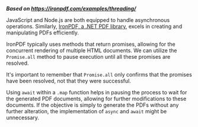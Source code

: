 ***Based on <https://ironpdf.com/examples/threading/>***

JavaScript and Node.js are both equipped to handle asynchronous operations. Similarly, [IronPDF, a .NET PDF library](https://ironpdf.com/), excels in creating and manipulating PDFs efficiently.

IronPDF typically uses methods that return promises, allowing for the concurrent rendering of multiple HTML documents. We can utilize the `Promise.all` method to pause execution until all these promises are resolved.

It's important to remember that `Promise.all` only confirms that the promises have been resolved, not that they were successful.

Using `await` within a `.map` function helps in pausing the process to wait for the generated PDF documents, allowing for further modifications to these documents. If the objective is simply to generate the PDFs without any further alteration, the implementation of `async` and `await` might be unnecessary.